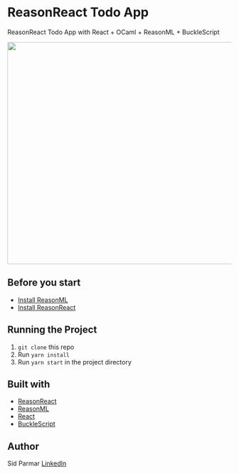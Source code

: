# ReasonReact Todo App

ReasonReact Todo App with React + OCaml + ReasonML + BuckleScript

<img width="600" height="500" src="https://github.com/siddharthparmar7/reason-react-todo/blob/master/images/TodoApp.png">

## Before you start

* [Install ReasonML](https://reasonml.github.io/docs/en/global-installation.html)
* [Install ReasonReact](https://reasonml.github.io/reason-react/docs/en/installation.html)

## Running the Project

1.  `git clone` this repo
2.  Run `yarn install`
3.  Run `yarn start` in the project directory

## Built with

* [ReasonReact](https://reasonml.github.io/reason-react/)
* [ReasonML](https://reasonml.github.io/)
* [React](https://reactjs.org/)
* [BuckleScript](https://bucklescript.github.io/)

## Author

Sid Parmar [LinkedIn](www.linkedin.com/in/siddharth-parmar-a901a075)
